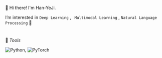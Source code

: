 
👋  Hi there! I'm Han-YeJi.

I’m interested in `Deep Learning` ,  ` Multimodal Learning` , `Natural Language Processing` 💖
 
#


💪 _Tools_
 

<img alt="Python" src="https://img.shields.io/badge/python-%2314354C.svg?style=for-the-badge&logo=python&logoColor=white"/>, <img alt="PyTorch" src="https://img.shields.io/badge/PyTorch-%23EE4C2C.svg?style=for-the-badge&logo=PyTorch&logoColor=white" />

<!---
Han-YeJi/Han-YeJi is a ✨ special ✨ repository because its `README.md` (this file) appears on your GitHub profile.
You can click the Preview link to take a look at your changes.
--->


